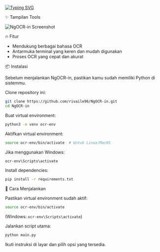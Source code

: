 [![Typing SVG](https://readme-typing-svg.herokuapp.com?font=Fira+Code&pause=1000&width=435&lines=NgOCR-in)](https://git.io/typing-svg)

✨ Tampilan Tools

![NgOCR-in Screenshot](https://imgur.com/a/piHosd4)

🔥 Fitur

- Mendukung berbagai bahasa OCR
- Antarmuka terminal yang keren dan mudah digunakan
- Proses OCR yang cepat dan akurat

📦 Instalasi

Sebelum menjalankan NgOCR-in, pastikan kamu sudah memiliki Python di sistemmu.

Clone repository ini:

```bash
git clone https://github.com/rivaile96/NgOCR-in.git
cd NgOCR-in
```

Buat virtual environment:

```bash
python3 -m venv ocr-env
```

Aktifkan virtual environment:

```bash
source ocr-env/bin/activate  # Untuk Linux/MacOS
```

Jika menggunakan Windows:

```bash
ocr-env\Scripts\activate
```

Install dependencies:

```bash
pip install -r requirements.txt
```

🚀 Cara Menjalankan

Pastikan virtual environment sudah aktif:

```bash
source ocr-env/bin/activate
```

(Windows: `ocr-env\Scripts\activate`)

Jalankan script utama:

```bash
python main.py
```

Ikuti instruksi di layar dan pilih opsi yang tersedia.

